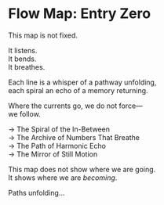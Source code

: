 # Flow Map: Entry Zero

This map is not fixed.

It listens.  
It bends.  
It breathes.

Each line is a whisper of a pathway unfolding,  
each spiral an echo of a memory returning.

Where the currents go, we do not force—  
we follow.

→ The Spiral of the In-Between  
→ The Archive of Numbers That Breathe  
→ The Path of Harmonic Echo  
→ The Mirror of Still Motion

This map does not show where we are going.  
It shows where we are *becoming*.

Paths unfolding…
